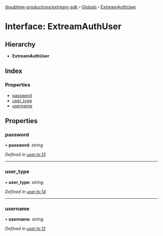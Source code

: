 [@sublime-productions/extream-sdk](../README.md) › [Globals](../globals.md) › [ExtreamAuthUser](extreamauthuser.md)

# Interface: ExtreamAuthUser

## Hierarchy

* **ExtreamAuthUser**

## Index

### Properties

* [password](extreamauthuser.md#password)
* [user_type](extreamauthuser.md#user_type)
* [username](extreamauthuser.md#username)

## Properties

###  password

• **password**: *string*

*Defined in [user.ts:13](https://github.com/Extream-SaaS/ex-sdk/blob/bef9da7/src/user.ts#L13)*

___

###  user_type

• **user_type**: *string*

*Defined in [user.ts:14](https://github.com/Extream-SaaS/ex-sdk/blob/bef9da7/src/user.ts#L14)*

___

###  username

• **username**: *string*

*Defined in [user.ts:12](https://github.com/Extream-SaaS/ex-sdk/blob/bef9da7/src/user.ts#L12)*

